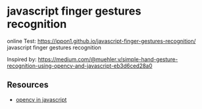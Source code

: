 # javascript finger gestures recognition 
online Test: https://ippon1.github.io/javascript-finger-gestures-recognition/
 javascript finger gestures recognition 

 Inspired by: https://medium.com/@muehler.v/simple-hand-gesture-recognition-using-opencv-and-javascript-eb3d6ced28a0



## Resources
* [opencv in javascript](https://docs.opencv.org/3.4/d0/d84/tutorial_js_usage.html)
